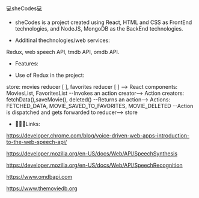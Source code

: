💻sheCodes💻

* sheCodes is a project created using React, HTML and CSS as FrontEnd technologies, and NodeJS, MongoDB as the BackEnd technologies.

* Additinal thechnologies/web services: 

Redux, web speech API, tmdb API, omdb API.

* Features:

* Use of Redux in the project:

store: movies reducer [ ], favorites reducer [ ] -->
React components: MoviesList, FavoritesList --Invokes an action creator-->
Action creators: fetchData(),saveMovie(), deleted() --Returns an action-->
Actions: FETCHED_DATA, MOVIE_SAVED_TO_FAVORITES, MOVIE_DELETED --Action is dispatched and gets forwarded to reducer--> 
store






* 👩🏻‍🎓Links:

https://developer.chrome.com/blog/voice-driven-web-apps-introduction-to-the-web-speech-api/

https://developer.mozilla.org/en-US/docs/Web/API/SpeechSynthesis

https://developer.mozilla.org/en-US/docs/Web/API/SpeechRecognition

https://www.omdbapi.com

https://www.themoviedb.org

